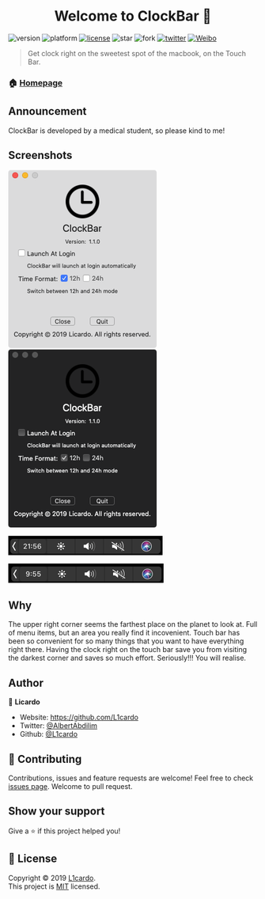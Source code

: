 <h1 align="center">Welcome to ClockBar 👋</h1>

![version](https://img.shields.io/badge/version-1.1.0-blue.svg?cacheSeconds=2592000)
![platform](https://img.shields.io/badge/platform-macOS>=10.13-orange)
[![license](https://img.shields.io/badge/License-MIT-yellow.svg)](https://raw.githubusercontent.com/L1cardo/ClockBar/master/LICENSE)
![star](https://img.shields.io/github/stars/L1cardo/ClockBar?style=social)
![fork](https://img.shields.io/github/forks/L1cardo/ClockBar?style=social)
[![twitter](https://img.shields.io/twitter/follow/AlbertAbdilim.svg?style=social)](https://twitter.com/AlbertAbdilim)
[![Weibo](https://img.shields.io/badge/Weibo-@ABD_R3yiM-red.svg)](https://www.weibo.com/1935602951)

> Get clock right on the sweetest spot of the macbook, on the Touch Bar.

### 🏠 [Homepage](https://github.com/L1cardo/ClockBar)

## Announcement

ClockBar is developed by a medical student, so please kind to me!

## Screenshots

![image](Screenshots/ScreenShot1.png)
![image](Screenshots/ScreenShot2.png)

![image](Screenshots/TouchBarShot1.png)

![image](Screenshots/TouchBarShot2.png)

## Why

The upper right corner seems the farthest place on the planet to look at. Full of menu items, but an area you really find it incovenient. Touch bar has been so convenient for so many things that you want to have everything right there. Having the clock right on the touch bar save you from visiting the darkest corner and saves so much effort. Seriously!!! You will realise.

## Author

👤 **Licardo**

* Website: https://github.com/L1cardo
* Twitter: [@AlbertAbdilim](https://twitter.com/AlbertAbdilim)
* Github: [@L1cardo](https://github.com/L1cardo)

## 🤝 Contributing

Contributions, issues and feature requests are welcome!
Feel free to check [issues page](https://github.com/L1cardo/ClockBar/issues).
Welcome to pull request.

## Show your support

Give a ⭐️ if this project helped you!

## 📝 License

Copyright © 2019 [L1cardo](https://github.com/L1cardo).<br />
This project is [MIT](https://raw.githubusercontent.com/L1cardo/ClockBar/master/LICENSE) licensed.
